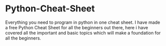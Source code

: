 # Python-Cheat-Sheet
Everything you need to program in python in one cheat sheet. I have made a free Python Cheat Sheet for all the beginners out there, here i have covered all the important and basic topics which will make a foundation for all the beginners. 
